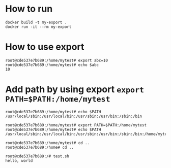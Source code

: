 # How to run
```
docker build -t my-export .
docker run -it --rm my-export
```

# How to use export
```
root@cde537e7b689:/home/mytest# export abc=10
root@cde537e7b689:/home/mytest# echo $abc
10
```

# Add path by using export `export PATH=$PATH:/home/mytest`
```
root@cde537e7b689:/home/mytest# echo $PATH
/usr/local/sbin:/usr/local/bin:/usr/sbin:/usr/bin:/sbin:/bin

root@cde537e7b689:/home/mytest# export PATH=$PATH:/home/mytest
root@cde537e7b689:/home/mytest# echo $PATH
/usr/local/sbin:/usr/local/bin:/usr/sbin:/usr/bin:/sbin:/bin:/home/mytest

root@cde537e7b689:/home/mytest# cd ..
root@cde537e7b689:/home# cd ..

root@cde537e7b689:/# test.sh
hello, world
```
